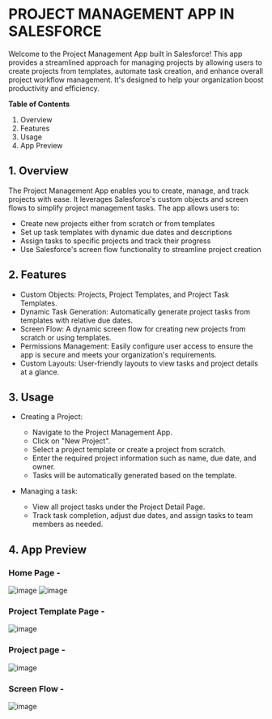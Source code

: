 # PROJECT MANAGEMENT APP IN SALESFORCE

Welcome to the Project Management App built in Salesforce! This app provides a streamlined approach for managing projects by allowing users to create projects from templates, automate task creation, and enhance overall project workflow management. It's designed to help your organization boost productivity and efficiency.

**Table of Contents**
1. Overview
2. Features
3. Usage
4. App Preview

## 1. Overview 
The Project Management App enables you to create, manage, and track projects with ease. It leverages Salesforce's custom objects and screen flows to simplify project management tasks. The app allows users to:

- Create new projects either from scratch or from templates
- Set up task templates with dynamic due dates and descriptions
- Assign tasks to specific projects and track their progress
- Use Salesforce's screen flow functionality to streamline project creation

## 2. Features
- Custom Objects: Projects, Project Templates, and Project Task Templates.
- Dynamic Task Generation: Automatically generate project tasks from templates with relative due dates.
- Screen Flow: A dynamic screen flow for creating new projects from scratch or using templates.
- Permissions Management: Easily configure user access to ensure the app is secure and meets your organization's requirements.
- Custom Layouts: User-friendly layouts to view tasks and project details at a glance.

## 3. Usage 
- Creating a Project:
   - Navigate to the Project Management App.
   - Click on "New Project".
   - Select a project template or create a project from scratch.
   - Enter the required project information such as name, due date, and owner.
   - Tasks will be automatically generated based on the template.

- Managing a task:
  - View all project tasks under the Project Detail Page.
  - Track task completion, adjust due dates, and assign tasks to team members as needed.

## 4. App Preview 
### Home Page - 
![image](https://github.com/user-attachments/assets/34908a3d-cf08-4cca-9cd6-8d80d6d1761c)
![image](https://github.com/user-attachments/assets/0741a053-3ce6-4a26-8f81-edb701555c90)

### Project Template Page - 
![image](https://github.com/user-attachments/assets/79bab9c1-bb38-4712-84cd-b35d0d30f7c7)

### Project page - 
![image](https://github.com/user-attachments/assets/967b9a79-6d87-436c-bd9b-628af4732649)

### Screen Flow - 
![image](https://github.com/user-attachments/assets/fcfcf3a2-b3d3-4335-be9d-5bc11eabb17e)






